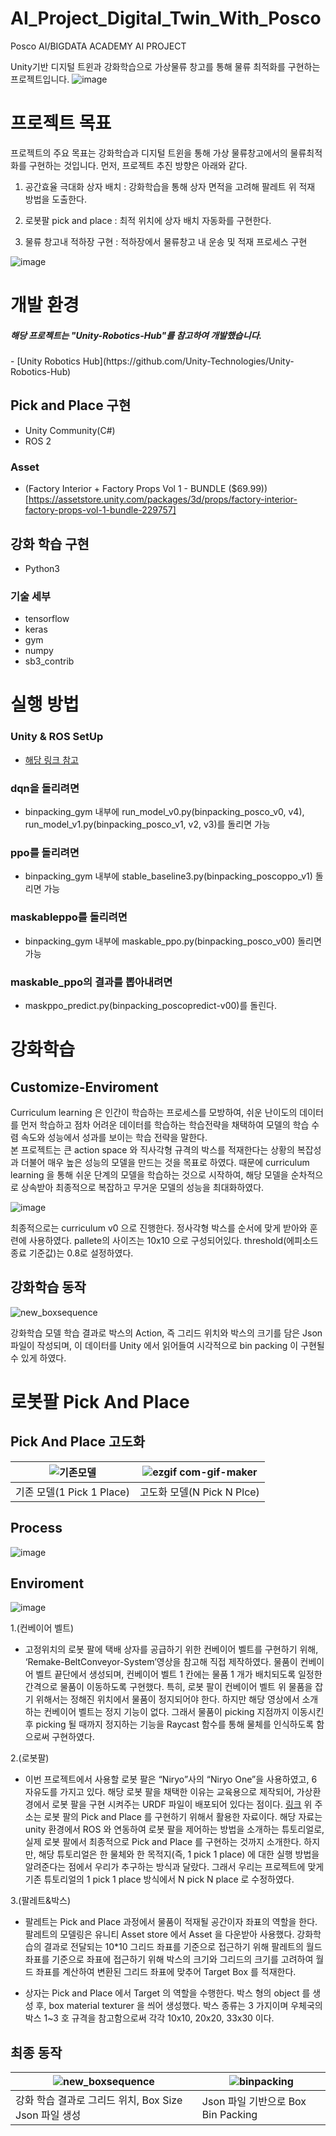 # AI_Project_Digital_Twin_With_Posco

Posco AI/BIGDATA ACADEMY AI PROJECT

Unity기반 디지털 트윈과 강화학습으로 가상물류 창고를 통해 물류 최적화를 구현하는 프로젝트입니다. 
![image](https://github.com/XgitalBounce/AI_DT_UnityProject/assets/60294084/b75646a6-addf-4af9-b7c8-9e4ae0544200)



# 프로젝트 목표


프로젝트의 주요 목표는 강화학습과 디지털 트윈을 통해 가상 물류창고에서의 물류최적화를 구현하는 것입니다.
먼저, 프로젝트 추진 방향은 아래와 같다.

1) 공간효율 극대화 상자 배치
: 강화학습을 통해 상자 면적을 고려해 팔레트 위 적재 방법을 도출한다.

2) 로봇팔 pick and place
: 최적 위치에 상자 배치 자동화를 구현한다.

3) 물류 창고내 적하장 구현
: 적하장에서 물류창고 내 운송 및 적재 프로세스 구현

![image](https://github.com/XgitalBounce/AI_DT_UnityProject/assets/60294084/94c0e348-39fc-4930-a204-b7a5e6ed6e2f)


# 개발 환경

<h5> 해당 프로젝트는 "Unity-Robotics-Hub"를 참고하여 개발했습니다.</h5>
- [Unity Robotics Hub](https://github.com/Unity-Technologies/Unity-Robotics-Hub)

## Pick and Place 구현 
- Unity Community(C#)
- ROS 2

### Asset
- (Factory Interior + Factory Props Vol 1 - BUNDLE ($69.99))[https://assetstore.unity.com/packages/3d/props/factory-interior-factory-props-vol-1-bundle-229757]

## 강화 학습 구현
- Python3

### 기술 세부
- tensorflow
- keras
- gym
- numpy
- sb3_contrib

# 실행 방법

### Unity & ROS SetUp
- [해당 링크 참고](https://github.com/Unity-Technologies/Unity-Robotics-Hub/blob/main/tutorials/pick_and_place/README.md)

### dqn을 돌리려면

- binpacking_gym 내부에 run_model_v0.py(binpacking_posco_v0, v4), run_model_v1.py(binpacking_posco_v1, v2, v3)를 돌리면 가능

### ppo를 돌리려면

- binpacking_gym 내부에 stable_baseline3.py(binpacking_poscoppo_v1) 돌리면 가능

### maskableppo를 돌리려면

- binpacking_gym 내부에 maskable_ppo.py(binpacking_posco_v00) 돌리면 가능

### maskable_ppo의 결과를 뽑아내려면

- maskppo_predict.py(binpacking_poscopredict-v00)를 돌린다.

# 강화학습
## Customize-Enviroment
Curriculum learning 은 인간이 학습하는 프로세스를 모방하여, 쉬운 난이도의 데이터를 먼저
학습하고 점차 어려운 데이터를 학습하는 학습전략을 채택하여 모델의 학습 수렴 속도와
성능에서 성과를 보이는 학습 전략을 말한다.</br>
본 프로젝트는 큰 action space 와 직사각형 규격의 박스를 적재한다는 상황의 복잡성과 더불어
매우 높은 성능의 모델을 만드는 것을 목표로 하였다. 때문에 curriculum learning 을 통해 쉬운
단계의 모델을 학습하는 것으로 시작하여, 해당 모델을 순차적으로 상속받아 최종적으로
복잡하고 무거운 모델의 성능을 최대화하였다.

![image](https://github.com/XgitalBounce/AI_DT_UnityProject/assets/60294084/7aeb9004-35af-4de5-ae84-14e4dde2c3c4)

최종적으로는 curriculum v0 으로 진행한다. 정사각형 박스를 순서에 맞게 받아와 훈련에 사용하였다. pallete의 사이즈는 10x10
으로 구성되어있다. threshold(에피소드 종료 기준값)는 0.8로 설정하였다.

## 강화학습 동작
![new_boxsequence](https://github.com/XgitalBounce/AI_DT_UnityProject/assets/60294084/a76b1e49-677a-4d34-8d07-3739fb32b347)

강화학습 모델 학습 결과로 박스의 Action, 즉 그리드 위치와 박스의 크기를 담은 Json 파일이 작성되며,
이 데이터를 Unity 에서 읽어들여 시각적으로 bin packing 이 구현될 수 있게 하였다.

# 로봇팔 Pick And Place 
## Pick And Place 고도화
![기존모델](https://github.com/XgitalBounce/AI_DT_UnityProject/assets/60294084/f4a7f570-7896-4173-b39e-30a36d9e35bf)|![ezgif com-gif-maker](https://github.com/XgitalBounce/AI_DT_UnityProject/assets/60294084/56c2d5aa-5d42-4e8c-94e0-b12de7bb36a9)
|---|---|
|기존 모델(1 Pick 1 Place)|고도화 모델(N Pick N Plce)|
## Process
![image](https://github.com/XgitalBounce/AI_DT_UnityProject/assets/60294084/402807b6-648a-43e6-aa59-1cdae1212e42)


## Enviroment
![image](https://github.com/XgitalBounce/AI_DT_UnityProject/assets/60294084/db15ad83-7448-4c05-b341-d55c09fbb5b8)

1.(컨베이어 벨트) 
- 고정위치의 로봇 팔에 택배 상자를 공급하기 위한 컨베이어 벨트를 구현하기 위해, ‘Remake-BeltConveyor-System’영상을 참고해 직접 제작하였다. 물품이 컨베이어 벨트 끝단에서 생성되며,
컨베이어 벨트 1 칸에는 물품 1 개가 배치되도록 일정한 간격으로 물품이 이동하도록 구현했다.
특히, 로봇 팔이 컨베이어 벨트 위 물품을 잡기 위해서는 정해진 위치에서 물품이 정지되어야 한다.
하지만 해당 영상에서 소개하는 컨베이어 벨트는 정지 기능이 없다. 그래서 물품이 picking
지점까지 이동시킨 후 picking 될 때까지 정지하는 기능을 Raycast 함수를 통해 물체를 인식하도록
함으로써 구현하였다. 

2.(로봇팔) 
- 이번 프로젝트에서 사용할 로봇 팔은 “Niryo”사의 “Niryo One”을 사용하였고, 6 자유도를 가지고 있다. 해당 로봇
팔을 채택한 이유는 교육용으로 제작되어, 가상환경에서 로봇 팔을 구현 시켜주는 URDF 파일이
배포되어 있다는 점이다.
[링크](https://github.com/Unity-Technologies/Unity-Robotics-Hub)
위 주소는 로봇 팔의 Pick and Place 를 구현하기 위해서 활용한 자료이다. 해당 자료는 unity
환경에서 ROS 와 연동하여 로봇 팔을 제어하는 방법을 소개하는 튜토리얼로, 실제 로봇 팔에서
최종적으로 Pick and Place 를 구현하는 것까지 소개한다. 하지만, 해당 튜토리얼은 한 물체와 한
목적지(즉, 1 pick 1 place) 에 대한 실행 방법을 알려준다는 점에서 우리가 추구하는 방식과 달랐다.
그래서 우리는 프로젝트에 맞게 기존 튜토리얼의 1 pick 1 place 방식에서 N pick N place 로
수정하였다.

3.(팔레트&박스) 
- 팔레트는 Pick and Place 과정에서 물품이 적재될 공간이자 좌표의 역할을 한다.
팔레트의 모델링은 유니티 Asset store 에서 Asset 을 다운받아 사용했다. 강화학습의 결과로
전달되는 10*10 그리드 좌표를 기준으로 접근하기 위해 팔레트의 월드 좌표를 기준으로 좌표에
접근하기 위해 박스의 크기와 그리드의 크기를 고려하여 월드 좌표를 계산하여 변환된 그리드
좌표에 맞추어 Target Box 를 적재한다.

- 상자는 Pick and Place 에서 Target 의 역할을 수행한다. 박스 형의 object 를 생성 후, box material
texturer 을 씌어 생성했다. 박스 종류는 3 가지이며 우체국의 박스 1~3 호 규격을 참고함으로써
각각 10x10, 20x20, 33x30 이다.

## 최종 동작
![new_boxsequence](https://github.com/XgitalBounce/AI_DT_UnityProject/assets/60294084/a76b1e49-677a-4d34-8d07-3739fb32b347)|![binpacking](https://github.com/XgitalBounce/AI_DT_UnityProject/assets/60294084/673c5a41-b754-4e68-9017-71018be248a4)
|---|---|
|강화 학습 결과로 그리드 위치, Box Size Json 파일 생성|Json 파일 기반으로 Box Bin Packing| 




## 

